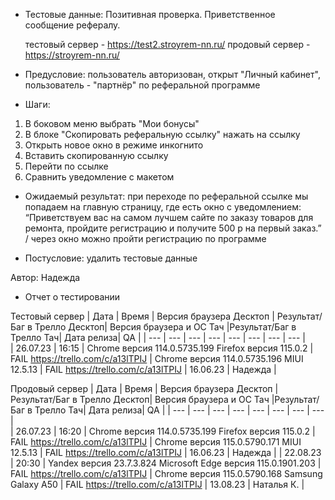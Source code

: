 * Тестовые данные: Позитивная проверка. Приветственное сообщение рефералу.

	тестовый сервер - https://test2.stroyrem-nn.ru/   продовый сервер - https://stroyrem-nn.ru/

* Предусловие: пользователь авторизован, открыт "Личный кабинет", пользователь - "партнёр" по реферальной программе

* Шаги:
1.	В боковом меню выбрать "Мои бонусы"
2.	В блоке "Скопировать реферальную ссылку" нажать на ссылку
3.	Открыть новое окно в режиме инкогнито 
4.	Вставить скопированную ссылку
5.	Перейти по ссылке
6.	Сравнить уведомление с макетом

* Ожидаемый результат: при переходе по реферальной ссылке мы попадаем на  главную страницу, где есть окно с уведомлением: 
	“Приветствуем вас на самом лучшем сайте по заказу товаров для ремонта, пройдите регистрацию и получите 500 р на первый заказ.” / через окно можно пройти регистрацию по программе

* Постусловие: удалить тестовые данные

Автор: Надежда

* Отчет о тестировании
  
Тестовый сервер
| Дата | Время | Версия браузера Десктоп | Результат/Баг в Трелло Десктоп|  Версия браузера и ОС Тач |Результат/Баг в Трелло Тач| Дата релиза| QA  |
| --- | --- | --- | --- |  --- | --- | --- | --- |   
| 26.07.23 | 16:15 | Chrome версия 114.0.5735.199 Firefox версия 115.0.2 | FAIL https://trello.com/c/a13lTPIJ | Chrome версия 114.0.5735.196 MIUI 12.5.13 | FAIL https://trello.com/c/a13lTPIJ | 16.06.23 | Надежда |  

Продовый сервер
| Дата | Время | Версия браузера Десктоп | Результат/Баг в Трелло Десктоп|  Версия браузера и ОС Тач |Результат/Баг в Трелло Тач| Дата релиза| QA |
| --- | --- | --- | --- |  --- | --- | --- | --- |   
| 26.07.23 | 16:20 | Chrome версия 114.0.5735.199 Firefox версия 115.0.2 | FAIL https://trello.com/c/a13lTPIJ | Chrome версия 115.0.5790.171 MIUI 12.5.13 | FAIL https://trello.com/c/a13lTPIJ | 16.06.23 | Надежда |
| 22.08.23 | 20:30 | Yandex версия 23.7.3.824  Microsoft Edge версия 115.0.1901.203 | FAIL https://trello.com/c/a13lTPIJ  | Chrome версия 115.0.5790.168 Samsung Galaxy A50 | FAIL https://trello.com/c/a13lTPIJ | 13.08.23 | Наталья К. |   
